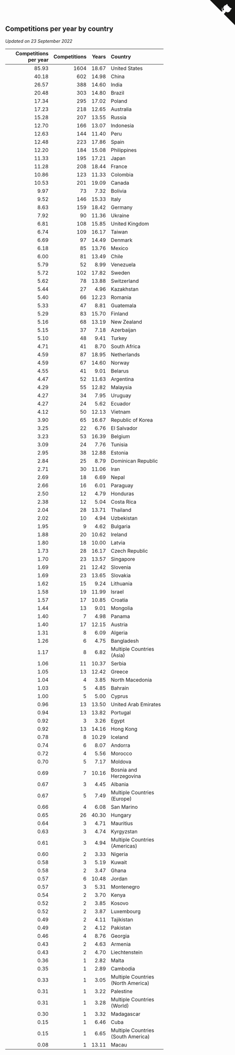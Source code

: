 ## Competitions per year by country

*Updated on 23 September 2022*

| Competitions per year | Competitions | Years | Country |
| ---: | ---: | ---: | :--- |
| 85.93 | 1604 | 18.67 | United States |
| 40.18 | 602 | 14.98 | China |
| 26.57 | 388 | 14.60 | India |
| 20.48 | 303 | 14.80 | Brazil |
| 17.34 | 295 | 17.02 | Poland |
| 17.23 | 218 | 12.65 | Australia |
| 15.28 | 207 | 13.55 | Russia |
| 12.70 | 166 | 13.07 | Indonesia |
| 12.63 | 144 | 11.40 | Peru |
| 12.48 | 223 | 17.86 | Spain |
| 12.20 | 184 | 15.08 | Philippines |
| 11.33 | 195 | 17.21 | Japan |
| 11.28 | 208 | 18.44 | France |
| 10.86 | 123 | 11.33 | Colombia |
| 10.53 | 201 | 19.09 | Canada |
| 9.97 | 73 | 7.32 | Bolivia |
| 9.52 | 146 | 15.33 | Italy |
| 8.63 | 159 | 18.42 | Germany |
| 7.92 | 90 | 11.36 | Ukraine |
| 6.81 | 108 | 15.85 | United Kingdom |
| 6.74 | 109 | 16.17 | Taiwan |
| 6.69 | 97 | 14.49 | Denmark |
| 6.18 | 85 | 13.76 | Mexico |
| 6.00 | 81 | 13.49 | Chile |
| 5.79 | 52 | 8.99 | Venezuela |
| 5.72 | 102 | 17.82 | Sweden |
| 5.62 | 78 | 13.88 | Switzerland |
| 5.44 | 27 | 4.96 | Kazakhstan |
| 5.40 | 66 | 12.23 | Romania |
| 5.33 | 47 | 8.81 | Guatemala |
| 5.29 | 83 | 15.70 | Finland |
| 5.16 | 68 | 13.19 | New Zealand |
| 5.15 | 37 | 7.18 | Azerbaijan |
| 5.10 | 48 | 9.41 | Turkey |
| 4.71 | 41 | 8.70 | South Africa |
| 4.59 | 87 | 18.95 | Netherlands |
| 4.59 | 67 | 14.60 | Norway |
| 4.55 | 41 | 9.01 | Belarus |
| 4.47 | 52 | 11.63 | Argentina |
| 4.29 | 55 | 12.82 | Malaysia |
| 4.27 | 34 | 7.95 | Uruguay |
| 4.27 | 24 | 5.62 | Ecuador |
| 4.12 | 50 | 12.13 | Vietnam |
| 3.90 | 65 | 16.67 | Republic of Korea |
| 3.25 | 22 | 6.76 | El Salvador |
| 3.23 | 53 | 16.39 | Belgium |
| 3.09 | 24 | 7.76 | Tunisia |
| 2.95 | 38 | 12.88 | Estonia |
| 2.84 | 25 | 8.79 | Dominican Republic |
| 2.71 | 30 | 11.06 | Iran |
| 2.69 | 18 | 6.69 | Nepal |
| 2.66 | 16 | 6.01 | Paraguay |
| 2.50 | 12 | 4.79 | Honduras |
| 2.38 | 12 | 5.04 | Costa Rica |
| 2.04 | 28 | 13.71 | Thailand |
| 2.02 | 10 | 4.94 | Uzbekistan |
| 1.95 | 9 | 4.62 | Bulgaria |
| 1.88 | 20 | 10.62 | Ireland |
| 1.80 | 18 | 10.00 | Latvia |
| 1.73 | 28 | 16.17 | Czech Republic |
| 1.70 | 23 | 13.57 | Singapore |
| 1.69 | 21 | 12.42 | Slovenia |
| 1.69 | 23 | 13.65 | Slovakia |
| 1.62 | 15 | 9.24 | Lithuania |
| 1.58 | 19 | 11.99 | Israel |
| 1.57 | 17 | 10.85 | Croatia |
| 1.44 | 13 | 9.01 | Mongolia |
| 1.40 | 7 | 4.98 | Panama |
| 1.40 | 17 | 12.15 | Austria |
| 1.31 | 8 | 6.09 | Algeria |
| 1.26 | 6 | 4.75 | Bangladesh |
| 1.17 | 8 | 6.82 | Multiple Countries (Asia) |
| 1.06 | 11 | 10.37 | Serbia |
| 1.05 | 13 | 12.42 | Greece |
| 1.04 | 4 | 3.85 | North Macedonia |
| 1.03 | 5 | 4.85 | Bahrain |
| 1.00 | 5 | 5.00 | Cyprus |
| 0.96 | 13 | 13.50 | United Arab Emirates |
| 0.94 | 13 | 13.82 | Portugal |
| 0.92 | 3 | 3.26 | Egypt |
| 0.92 | 13 | 14.16 | Hong Kong |
| 0.78 | 8 | 10.29 | Iceland |
| 0.74 | 6 | 8.07 | Andorra |
| 0.72 | 4 | 5.56 | Morocco |
| 0.70 | 5 | 7.17 | Moldova |
| 0.69 | 7 | 10.16 | Bosnia and Herzegovina |
| 0.67 | 3 | 4.45 | Albania |
| 0.67 | 5 | 7.49 | Multiple Countries (Europe) |
| 0.66 | 4 | 6.08 | San Marino |
| 0.65 | 26 | 40.30 | Hungary |
| 0.64 | 3 | 4.71 | Mauritius |
| 0.63 | 3 | 4.74 | Kyrgyzstan |
| 0.61 | 3 | 4.94 | Multiple Countries (Americas) |
| 0.60 | 2 | 3.33 | Nigeria |
| 0.58 | 3 | 5.19 | Kuwait |
| 0.58 | 2 | 3.47 | Ghana |
| 0.57 | 6 | 10.48 | Jordan |
| 0.57 | 3 | 5.31 | Montenegro |
| 0.54 | 2 | 3.70 | Kenya |
| 0.52 | 2 | 3.85 | Kosovo |
| 0.52 | 2 | 3.87 | Luxembourg |
| 0.49 | 2 | 4.11 | Tajikistan |
| 0.49 | 2 | 4.12 | Pakistan |
| 0.46 | 4 | 8.76 | Georgia |
| 0.43 | 2 | 4.63 | Armenia |
| 0.43 | 2 | 4.70 | Liechtenstein |
| 0.36 | 1 | 2.82 | Malta |
| 0.35 | 1 | 2.89 | Cambodia |
| 0.33 | 1 | 3.05 | Multiple Countries (North America) |
| 0.31 | 1 | 3.22 | Palestine |
| 0.31 | 1 | 3.28 | Multiple Countries (World) |
| 0.30 | 1 | 3.32 | Madagascar |
| 0.15 | 1 | 6.46 | Cuba |
| 0.15 | 1 | 6.65 | Multiple Countries (South America) |
| 0.08 | 1 | 13.11 | Macau |


<a href="https://github.com/JustinTimeCuber/wca_statistics" class="github-corner" aria-label="View source on Github"><svg width="80" height="80" viewBox="0 0 250 250" style="fill:#151513; color:#fff; position: absolute; top: 0; border: 0; right: 0;" aria-hidden="true"><path d="M0,0 L115,115 L130,115 L142,142 L250,250 L250,0 Z"></path><path d="M128.3,109.0 C113.8,99.7 119.0,89.6 119.0,89.6 C122.0,82.7 120.5,78.6 120.5,78.6 C119.2,72.0 123.4,76.3 123.4,76.3 C127.3,80.9 125.5,87.3 125.5,87.3 C122.9,97.6 130.6,101.9 134.4,103.2" fill="currentColor" style="transform-origin: 130px 106px;" class="octo-arm"></path><path d="M115.0,115.0 C114.9,115.1 118.7,116.5 119.8,115.4 L133.7,101.6 C136.9,99.2 139.9,98.4 142.2,98.6 C133.8,88.0 127.5,74.4 143.8,58.0 C148.5,53.4 154.0,51.2 159.7,51.0 C160.3,49.4 163.2,43.6 171.4,40.1 C171.4,40.1 176.1,42.5 178.8,56.2 C183.1,58.6 187.2,61.8 190.9,65.4 C194.5,69.0 197.7,73.2 200.1,77.6 C213.8,80.2 216.3,84.9 216.3,84.9 C212.7,93.1 206.9,96.0 205.4,96.6 C205.1,102.4 203.0,107.8 198.3,112.5 C181.9,128.9 168.3,122.5 157.7,114.1 C157.9,116.9 156.7,120.9 152.7,124.9 L141.0,136.5 C139.8,137.7 141.6,141.9 141.8,141.8 Z" fill="currentColor" class="octo-body"></path></svg></a><style>.github-corner:hover .octo-arm{animation:octocat-wave 560ms ease-in-out}@keyframes octocat-wave{0%,100%{transform:rotate(0)}20%,60%{transform:rotate(-25deg)}40%,80%{transform:rotate(10deg)}}@media (max-width:500px){.github-corner:hover .octo-arm{animation:none}.github-corner .octo-arm{animation:octocat-wave 560ms ease-in-out}}</style>
